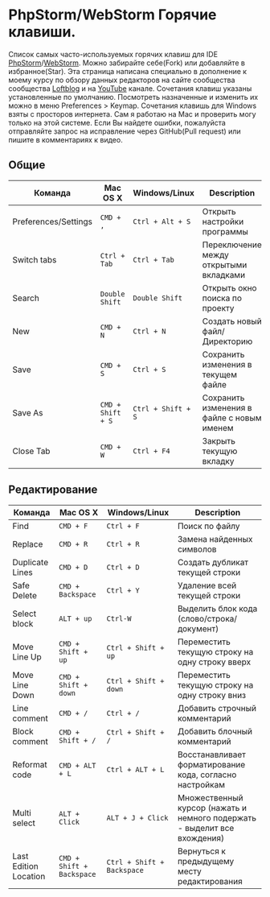 # PhpStorm/WebStorm Горячие клавиши.

Список самых часто-используемых горячих клавиш для IDE [PhpStorm](https://www.jetbrains.com/phpstorm/)/[WebStorm](https://www.jetbrains.com/webstorm/). Можно забирайте себе(Fork) или добавляйте в избранное(Star).
Эта страница написана специально в дополнение к моему курсу по обзору данных редакторов на сайте сообщества сообщества [Loftblog](http://loftblog.ru/material/1-ustanovka-pervye-shagi/) и на [YouTube](https://www.youtube.com/playlist?list=PLY4rE9dstrJzAnXFt9m48Q0V5_2kVK1Qt) канале.
Сочетания клавиш указаны установленные по умолчанию. Посмотреть назначенные и изменить их можно в меню Preferences > Keymap.
Сочетания клавишь для Windows взяты с просторов интернета. Сам я работаю на Mac и проверить могу только на этой системе. Если Вы найдете ошибки, пожалуйста отправляйте запрос на исправление через GitHub(Pull request) или пишите в комментариях к видео. 


## Общие

| Команда | Mac OS X | Windows/Linux | Description |
| ------- | -------- | ------- | ----------- |
| Preferences/Settings | `CMD + ,` | `Ctrl + Alt + S`  | Открыть настройки программы |
| Switch tabs | `Ctrl + Tab` | `Ctrl + Tab`  | Переключение между открытыми вкладками |
| Search | `Double Shift` | `Double Shift`  | Открыть окно поиска по проекту  |
| New | `CMD + N` | `Ctrl + N`  | Создать новый файл/Директорию |
| Save | `CMD + S` | `Ctrl + S`  | Сохранить изменения в текущем файле |
| Save As | `CMD + Shift + S` | `Ctrl + Shift + S`  | Сохранить изменения в файле с новым именем |
| Close Tab | `CMD + W` |  `Ctrl + F4` | Закрыть текущую вкладку |


## Редактирование

| Команда | Mac OS X | Windows/Linux | Description |
| ------- | -------- | ------- | ----------- |
| Find | `CMD + F` | `Ctrl + F`  | Поиск по файлу  |
| Replace | `CMD + R` | `Ctrl + R`  | Замена найденных символов  |
| Duplicate Lines | `CMD + D` | `Ctrl + D` | Создать дубликат текущей строки |
| Safe Delete | `CMD + Backspace` | `Ctrl + Y` | Удаление всей текущей строки |
| Select block | `ALT + up` | `Ctrl-W`  | Выделить блок кода (слово/строка/документ)|
| Move Line Up | `CMD + Shift + up` | `Ctrl + Shift + up`  | Переместить текущую строку на одну строку вверх |
| Move Line Down | `CMD + Shift + down` | `Ctrl + Shift + down`  | Переместить текущую строку на одну строку вниз |
| Line comment | `CMD + /` | `Ctrl + /`  |  Добавить строчный комментарий |
| Block comment | `CMD + Shift + /` | `Ctrl + Shift + /`  | Добавить блочный комментарий |
| Reformat code | `CMD + ALT + L` | `Ctrl + ALT + L`  | Восстанавливает форматирование кода, согласно настройкам |
| Multi select | `ALT + Click` | `ALT + J + Click`  | Множественный курсор (нажать и немного подержать - выделит все вхождения) |
| Last Edition Location | `CMD + Shift + Backspace` | `Ctrl + Shift + Backspace`  | Вернуться к предыдущему месту редактирования |
